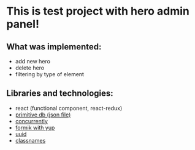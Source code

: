 # This is test project with hero admin panel!

## What was implemented:
 - add new hero
 - delete hero
 - filtering by type of element

## Libraries and technologies:
 - react (functional component, react-redux)
 - [primitive db (json file)](https://www.npmjs.com/package/json-server)
 - [concurrently](https://www.npmjs.com/package/concurrently)
 - [formik with yup](https://www.npmjs.com/package/formik)
 - [uuid](https://www.npmjs.com/package/uuid)
 - [classnames](https://www.npmjs.com/package/classnames)
